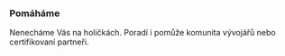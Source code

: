 ### Pomáháme
Nenecháme Vás na holičkách. Poradí i pomůže komunita vývojářů nebo certifikovaní partneři.